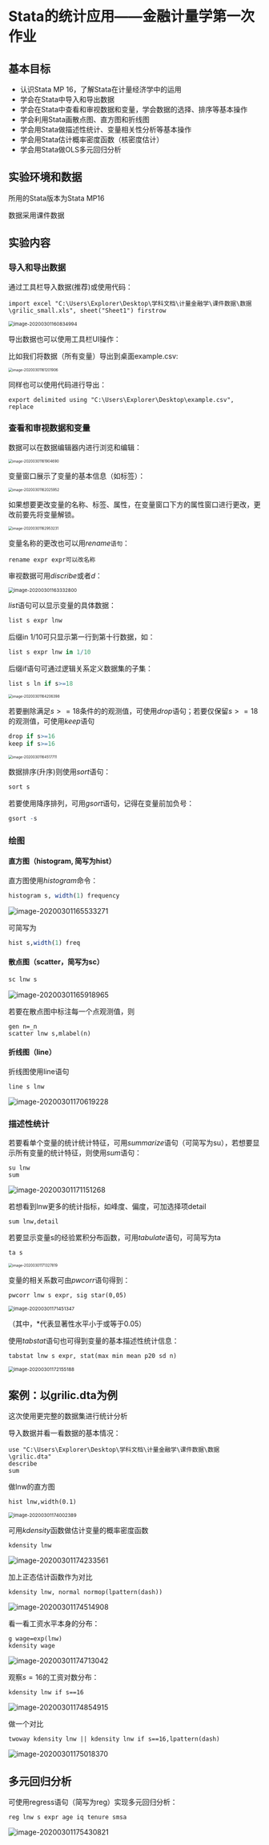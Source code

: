 # Stata的统计应用——金融计量学第一次作业

## 基本目标

- 认识Stata MP 16，了解Stata在计量经济学中的运用
- 学会在Stata中导入和导出数据
- 学会在Stata中查看和审视数据和变量，学会数据的选择、排序等基本操作
- 学会利用Stata画散点图、直方图和折线图
- 学会用Stata做描述性统计、变量相关性分析等基本操作
- 学会用Stata估计概率密度函数（核密度估计）
- 学会用Stata做OLS多元回归分析

## 实验环境和数据

所用的Stata版本为Stata MP16

数据采用课件数据

## 实验内容

### 导入和导出数据

通过工具栏导入数据(推荐)或使用代码：

```shell
import excel "C:\Users\Explorer\Desktop\学科文档\计量金融学\课件数据\数据\grilic_small.xls", sheet("Sheet1") firstrow
```

<img src="Stata%E7%9A%84%E7%BB%9F%E8%AE%A1%E5%BA%94%E7%94%A8%E2%80%94%E2%80%94%E9%87%91%E8%9E%8D%E8%AE%A1%E9%87%8F%E5%AD%A6%E7%AC%AC%E4%B8%80%E6%AC%A1%E4%BD%9C%E4%B8%9A.assets/image-20200301160834994.png" alt="image-20200301160834994" style="zoom:67%;" />

导出数据也可以使用工具栏UI操作：

比如我们将数据（所有变量）导出到桌面example.csv:

<img src="Stata%E7%9A%84%E7%BB%9F%E8%AE%A1%E5%BA%94%E7%94%A8%E2%80%94%E2%80%94%E9%87%91%E8%9E%8D%E8%AE%A1%E9%87%8F%E5%AD%A6%E7%AC%AC%E4%B8%80%E6%AC%A1%E4%BD%9C%E4%B8%9A.assets/image-20200301161201906.png" alt="image-20200301161201906" style="zoom:50%;" />

同样也可以使用代码进行导出：

```shell
export delimited using "C:\Users\Explorer\Desktop\example.csv", replace
```

### 查看和审视数据和变量

数据可以在数据编辑器内进行浏览和编辑：

<img src="Stata%E7%9A%84%E7%BB%9F%E8%AE%A1%E5%BA%94%E7%94%A8%E2%80%94%E2%80%94%E9%87%91%E8%9E%8D%E8%AE%A1%E9%87%8F%E5%AD%A6%E7%AC%AC%E4%B8%80%E6%AC%A1%E4%BD%9C%E4%B8%9A.assets/image-20200301161904690.png" alt="image-20200301161904690" style="zoom:50%;" />

变量窗口展示了变量的基本信息（如标签）：

<img src="Stata%E7%9A%84%E7%BB%9F%E8%AE%A1%E5%BA%94%E7%94%A8%E2%80%94%E2%80%94%E9%87%91%E8%9E%8D%E8%AE%A1%E9%87%8F%E5%AD%A6%E7%AC%AC%E4%B8%80%E6%AC%A1%E4%BD%9C%E4%B8%9A.assets/image-20200301162025952.png" alt="image-20200301162025952" style="zoom:50%;" />

如果想要更改变量的名称、标签、属性，在变量窗口下方的属性窗口进行更改，更改前要先将变量解锁。

<img src="Stata%E7%9A%84%E7%BB%9F%E8%AE%A1%E5%BA%94%E7%94%A8%E2%80%94%E2%80%94%E9%87%91%E8%9E%8D%E8%AE%A1%E9%87%8F%E5%AD%A6%E7%AC%AC%E4%B8%80%E6%AC%A1%E4%BD%9C%E4%B8%9A.assets/image-20200301162953231.png" alt="image-20200301162953231" style="zoom:50%;" />

变量名称的更改也可以用$rename$`语句`：

```shell
rename expr expr可以改名称
```

审视数据可用$discribe$或者$d$：

<img src="Stata%E7%9A%84%E7%BB%9F%E8%AE%A1%E5%BA%94%E7%94%A8%E2%80%94%E2%80%94%E9%87%91%E8%9E%8D%E8%AE%A1%E9%87%8F%E5%AD%A6%E7%AC%AC%E4%B8%80%E6%AC%A1%E4%BD%9C%E4%B8%9A.assets/image-20200301163332800.png" alt="image-20200301163332800" style="zoom:67%;" />

$list$语句可以显示变量的具体数据：

```R
list s expr lnw
```

后缀in 1/10可只显示第一行到第十行数据，如：

```R
list s expr lnw in 1/10
```

后缀if语句可通过逻辑关系定义数据集的子集：

```R
list s ln if s>=18
```

<img src="Stata%E7%9A%84%E7%BB%9F%E8%AE%A1%E5%BA%94%E7%94%A8%E2%80%94%E2%80%94%E9%87%91%E8%9E%8D%E8%AE%A1%E9%87%8F%E5%AD%A6%E7%AC%AC%E4%B8%80%E6%AC%A1%E4%BD%9C%E4%B8%9A.assets/image-20200301164206398.png" alt="image-20200301164206398" style="zoom: 50%;" />

若要删除满足$s>=18$条件的的观测值，可使用$drop$语句；若要仅保留$s>=18$的观测值，可使用$keep$语句

```R
drop if s>=16
keep if s>=16
```

<img src="Stata%E7%9A%84%E7%BB%9F%E8%AE%A1%E5%BA%94%E7%94%A8%E2%80%94%E2%80%94%E9%87%91%E8%9E%8D%E8%AE%A1%E9%87%8F%E5%AD%A6%E7%AC%AC%E4%B8%80%E6%AC%A1%E4%BD%9C%E4%B8%9A.assets/image-20200301164517711.png" alt="image-20200301164517711" style="zoom:50%;" />

数据排序(升序)则使用$sort$语句：

```R
sort s
```

若要使用降序排列，可用$gsort$语句，记得在变量前加负号：

```R
gsort -s
```

### 绘图

#### 直方图（histogram, 简写为hist）

直方图使用$histogram$命令：

```R
histogram s, width(1) frequency
```

![image-20200301165533271](Stata%E7%9A%84%E7%BB%9F%E8%AE%A1%E5%BA%94%E7%94%A8%E2%80%94%E2%80%94%E9%87%91%E8%9E%8D%E8%AE%A1%E9%87%8F%E5%AD%A6%E7%AC%AC%E4%B8%80%E6%AC%A1%E4%BD%9C%E4%B8%9A.assets/image-20200301165533271.png)

可简写为

```R
hist s,width(1) freq
```

#### 散点图（scatter，简写为sc）

```R
sc lnw s
```

![image-20200301165918965](Stata%E7%9A%84%E7%BB%9F%E8%AE%A1%E5%BA%94%E7%94%A8%E2%80%94%E2%80%94%E9%87%91%E8%9E%8D%E8%AE%A1%E9%87%8F%E5%AD%A6%E7%AC%AC%E4%B8%80%E6%AC%A1%E4%BD%9C%E4%B8%9A.assets/image-20200301165918965.png)

若要在散点图中标注每一个点观测值，则

```
gen n=_n
scatter lnw s,mlabel(n)
```

#### 折线图（line）

折线图使用line语句

```
line s lnw
```

![image-20200301170619228](Stata%E7%9A%84%E7%BB%9F%E8%AE%A1%E5%BA%94%E7%94%A8%E2%80%94%E2%80%94%E9%87%91%E8%9E%8D%E8%AE%A1%E9%87%8F%E5%AD%A6%E7%AC%AC%E4%B8%80%E6%AC%A1%E4%BD%9C%E4%B8%9A.assets/image-20200301170619228.png)

### 描述性统计

若要看单个变量的统计统计特征，可用$summarize$语句（可简写为su），若想要显示所有变量的统计特征，则使用$sum$语句：

```
su lnw
sum
```

![image-20200301171151268](Stata%E7%9A%84%E7%BB%9F%E8%AE%A1%E5%BA%94%E7%94%A8%E2%80%94%E2%80%94%E9%87%91%E8%9E%8D%E8%AE%A1%E9%87%8F%E5%AD%A6%E7%AC%AC%E4%B8%80%E6%AC%A1%E4%BD%9C%E4%B8%9A.assets/image-20200301171151268.png)

若想看到lnw更多的统计指标，如峰度、偏度，可加选择项detail

```
sum lnw,detail
```

若要显示变量s的经验累积分布函数，可用$tabulate$语句，可简写为ta

```
ta s
```

<img src="Stata%E7%9A%84%E7%BB%9F%E8%AE%A1%E5%BA%94%E7%94%A8%E2%80%94%E2%80%94%E9%87%91%E8%9E%8D%E8%AE%A1%E9%87%8F%E5%AD%A6%E7%AC%AC%E4%B8%80%E6%AC%A1%E4%BD%9C%E4%B8%9A.assets/image-20200301171327819.png" alt="image-20200301171327819" style="zoom:50%;" />

变量的相关系数可由$pwcorr$语句得到：

```
pwcorr lnw s expr, sig star(0,05)
```

<img src="Stata%E7%9A%84%E7%BB%9F%E8%AE%A1%E5%BA%94%E7%94%A8%E2%80%94%E2%80%94%E9%87%91%E8%9E%8D%E8%AE%A1%E9%87%8F%E5%AD%A6%E7%AC%AC%E4%B8%80%E6%AC%A1%E4%BD%9C%E4%B8%9A.assets/image-20200301171451347.png" alt="image-20200301171451347" style="zoom: 67%;" />

（其中，$*$代表显著性水平小于或等于0.05）

使用$tabstat$语句也可得到变量的基本描述性统计信息：

```
tabstat lnw s expr, stat(max min mean p20 sd n)
```

<img src="Stata%E7%9A%84%E7%BB%9F%E8%AE%A1%E5%BA%94%E7%94%A8%E2%80%94%E2%80%94%E9%87%91%E8%9E%8D%E8%AE%A1%E9%87%8F%E5%AD%A6%E7%AC%AC%E4%B8%80%E6%AC%A1%E4%BD%9C%E4%B8%9A.assets/image-20200301172155188.png" alt="image-20200301172155188" style="zoom:67%;" />

## 案例：以grilic.dta为例

这次使用更完整的数据集进行统计分析

导入数据并看一看数据的基本情况：

```
use "C:\Users\Explorer\Desktop\学科文档\计量金融学\课件数据\数据\grilic.dta"
describe
sum
```

做lnw的直方图

```
hist lnw,width(0.1)
```

<img src="Stata%E7%9A%84%E7%BB%9F%E8%AE%A1%E5%BA%94%E7%94%A8%E2%80%94%E2%80%94%E9%87%91%E8%9E%8D%E8%AE%A1%E9%87%8F%E5%AD%A6%E7%AC%AC%E4%B8%80%E6%AC%A1%E4%BD%9C%E4%B8%9A.assets/image-20200301174002389.png" alt="image-20200301174002389" style="zoom:67%;" />

可用$kdensity$函数做估计变量的概率密度函数

```
kdensity lnw
```

![image-20200301174233561](Stata%E7%9A%84%E7%BB%9F%E8%AE%A1%E5%BA%94%E7%94%A8%E2%80%94%E2%80%94%E9%87%91%E8%9E%8D%E8%AE%A1%E9%87%8F%E5%AD%A6%E7%AC%AC%E4%B8%80%E6%AC%A1%E4%BD%9C%E4%B8%9A.assets/image-20200301174233561.png)

加上正态估计函数作为对比

```
kdensity lnw, normal normop(lpattern(dash))
```

![image-20200301174514908](Stata%E7%9A%84%E7%BB%9F%E8%AE%A1%E5%BA%94%E7%94%A8%E2%80%94%E2%80%94%E9%87%91%E8%9E%8D%E8%AE%A1%E9%87%8F%E5%AD%A6%E7%AC%AC%E4%B8%80%E6%AC%A1%E4%BD%9C%E4%B8%9A.assets/image-20200301174514908.png)

看一看工资水平本身的分布：

```
g wage=exp(lnw)
kdensity wage
```

![image-20200301174713042](Stata%E7%9A%84%E7%BB%9F%E8%AE%A1%E5%BA%94%E7%94%A8%E2%80%94%E2%80%94%E9%87%91%E8%9E%8D%E8%AE%A1%E9%87%8F%E5%AD%A6%E7%AC%AC%E4%B8%80%E6%AC%A1%E4%BD%9C%E4%B8%9A.assets/image-20200301174713042.png)

观察$s=16$的工资对数分布：

```
kdensity lnw if s==16
```

![image-20200301174854915](Stata%E7%9A%84%E7%BB%9F%E8%AE%A1%E5%BA%94%E7%94%A8%E2%80%94%E2%80%94%E9%87%91%E8%9E%8D%E8%AE%A1%E9%87%8F%E5%AD%A6%E7%AC%AC%E4%B8%80%E6%AC%A1%E4%BD%9C%E4%B8%9A.assets/image-20200301174854915.png)

做一个对比

```
twoway kdensity lnw || kdensity lnw if s==16,lpattern(dash)
```

![image-20200301175018370](Stata%E7%9A%84%E7%BB%9F%E8%AE%A1%E5%BA%94%E7%94%A8%E2%80%94%E2%80%94%E9%87%91%E8%9E%8D%E8%AE%A1%E9%87%8F%E5%AD%A6%E7%AC%AC%E4%B8%80%E6%AC%A1%E4%BD%9C%E4%B8%9A.assets/image-20200301175018370-1583056989567.png)



## 多元回归分析

可使用regress语句（简写为reg）实现多元回归分析：

```
reg lnw s expr age iq tenure smsa
```

![image-20200301175430821](Stata%E7%9A%84%E7%BB%9F%E8%AE%A1%E5%BA%94%E7%94%A8%E2%80%94%E2%80%94%E9%87%91%E8%9E%8D%E8%AE%A1%E9%87%8F%E5%AD%A6%E7%AC%AC%E4%B8%80%E6%AC%A1%E4%BD%9C%E4%B8%9A.assets/image-20200301175430821.png)